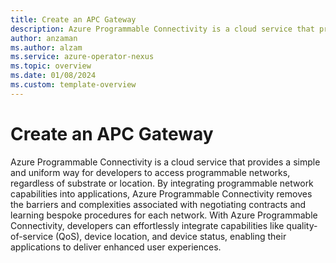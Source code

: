 ```yaml
---
title: Create an APC Gateway
description: Azure Programmable Connectivity is a cloud service that provides a simple and uniform way for developers to access programmable networks, regardless of substrate or location.
author: anzaman
ms.author: alzam
ms.service: azure-operator-nexus
ms.topic: overview 
ms.date: 01/08/2024
ms.custom: template-overview
---
```


# Create an APC Gateway
 
Azure Programmable Connectivity is a cloud service that provides a simple and uniform way for developers to access programmable networks, regardless of substrate or location. By integrating programmable network capabilities into applications, Azure Programmable Connectivity removes the barriers and complexities associated with negotiating contracts and learning bespoke procedures for each network. With Azure Programmable Connectivity, developers can effortlessly integrate capabilities like quality-of-service (QoS), device location, and device status, enabling their applications to deliver enhanced user experiences.